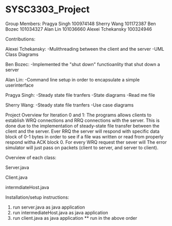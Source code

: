 # SYSC3303_Project
Group Members: 
Pragya Singh 100974148
Sherry Wang 101172387
Ben Bozec 101034327
Alan Lin 101036660
Alexei Tchekansky 100324946

Contributions: 

Alexei Tchekansky:
-Mulithreading between the client and the server
-UML Class Diagrams

Ben Bozec:
-Implemented the "shut down" functioanlity that shut down a server

Alan Lin:
-Command line setup in order to encapsulate a simple userinterface

Pragya Singh:
-Steady state file tranfers 
-State diagrams
-Read me file

Sherry Wang:
-Steady state file tranfers 
-Use case diagrams

Project Overview for Iteration 0 and 1:
The programs allows clients to establish WRQ connections and RRQ connections with the server. This is done due to the implementation of steady-state file transfer between the client and the server. Ever RRQ the server will respond with specific data block of 0-1 bytes in order to see if a file was written or read from properly respond witha ACK block 0. For every WRQ request ther sever will The error simulator will just pass on packets (client to server, and server to client).


Overview of each class:

Server.java 

Client.java 

intermdiateHost.java


Installation/setup instructions:
1) run server.java as java application
2) run intermediateHost.java as java application
3) run client.java as java application
** run in the above order

